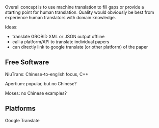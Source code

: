 
Overall concept is to use machine translation to fill gaps or provide a
starting point for human translation. Quality would obviously be best from
experience human translators with domain knowledge.

Ideas:
- translate GROBID XML or JSON output offline
- call a platform/API to translate individual papers
- can directly link to google translate (or other platform) of the paper

## Free Software

NiuTrans: Chinese-to-english focus, C++

Apertium: popular, but no Chinese?

Moses: no Chinese examples?


## Platforms

Google Translate
